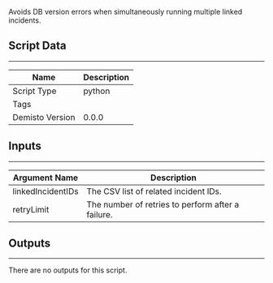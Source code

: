 Avoids DB version errors when simultaneously running multiple linked incidents.

## Script Data
---

| **Name** | **Description** |
| --- | --- |
| Script Type | python |
| Tags |  |
| Demisto Version | 0.0.0 |

## Inputs
---

| **Argument Name** | **Description** |
| --- | --- |
| linkedIncidentIDs | The CSV list of related incident IDs. |
| retryLimit | The number of retries to perform after a failure. |

## Outputs
---
There are no outputs for this script.
